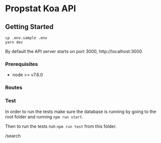 # Propstat Koa API

## Getting Started

```
cp .env.sample .env
yarn dev
```

By default the API server starts on port 3000, http://localhost:3000.

### Prerequisites

* node >= v7.6.0

### Routes


### Test

In order to run the tests make sure the database is running by going to the root folder and running `npm run start`.

Then to run the tests run `npm run test` from this folder.

/search
